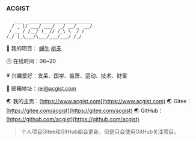 ### ACGIST

```
   ___  ________________________
  / _ |/ ___/ ___/  _/ __/_  __/
 / __ / /__/ (_ // /_\ \  / /   
/_/ |_\___/\___/___/___/ /_/    
```

🔨 我的项目：
[蜗牛](https://gitee.com/acgist/snail)
[桃夭](https://gitee.com/acgist/taoyao)

🕒 在线时间：06~20

💗 兴趣爱好：发呆、国学、笛箫、运动、技术、财富

📧 邮箱地址：rei@acgist.com

🌏 我的主页：[https://www.acgist.com](https://www.acgist.com)
🌏 Gitee：[https://gitee.com/acgist](https://gitee.com/acgist)
🌏 GitHub：[https://github.com/acgist](https://github.com/acgist)

> 个人项目Gitee和GitHub都会更新，但是只会使用GitHub关注项目。
